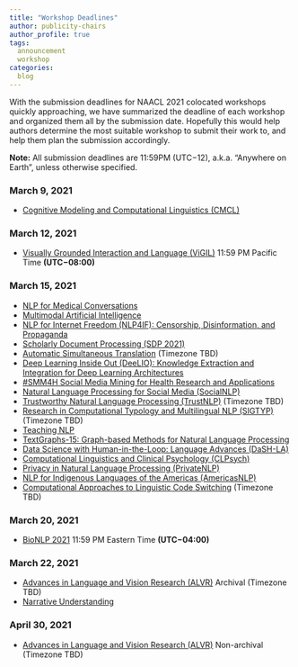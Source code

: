```yaml
---
title: "Workshop Deadlines"
author: publicity-chairs
author_profile: true
tags:
  announcement
  workshop
categories:
  blog
---
```

With the submission deadlines for NAACL 2021 colocated workshops quickly approaching, we have summarized the deadline of each workshop and organized them all by the submission date. Hopefully this would help authors determine the most suitable workshop to submit their work to, and help them plan the submission accordingly.

**Note:** All submission deadlines are 11:59PM (UTC−12), a.k.a. “Anywhere on Earth”, unless otherwise specified.

### March 9, 2021
* [Cognitive Modeling and Computational Linguistics (CMCL)](https://cmclorg.github.io/) 

### March 12, 2021
* [Visually Grounded Interaction and Language (ViGIL)](https://vigilworkshop.github.io/) 11:59 PM Pacific Time **(UTC−08:00)**

### March 15, 2021
* [NLP for Medical Conversations](https://sites.google.com/view/nlp4mc2021/)
* [Multimodal Artificial Intelligence](http://multicomp.cs.cmu.edu/naacl2021multimodalworkshop/)
* [NLP for Internet Freedom (NLP4IF): Censorship, Disinformation, and Propaganda](http://www.netcopia.net/nlp4if/) 
* [Scholarly Document Processing (SDP 2021)](https://sdproc.org/2021/) 
* [Automatic Simultaneous Translation](https://autosimtrans.github.io/) (Timezone TBD)
* [Deep Learning Inside Out (DeeLIO): Knowledge Extraction and Integration for Deep Learning Architectures](https://sites.google.com/view/deelio-ws/) 
* [#SMM4H Social Media Mining for Health Research and Applications](https://healthlanguageprocessing.org/smm4h-2021/) 
* [Natural Language Processing for Social Media (SocialNLP)](https://sites.google.com/site/socialnlp2021/)
* [Trustworthy Natural Language Processing (TrustNLP)](https://trustnlpworkshop.github.io/) (Timezone TBD)
* [Research in Computational Typology and Multilingual NLP (SIGTYP)](https://sigtyp.github.io/ws2021.html) (Timezone TBD)
* [Teaching NLP](https://sites.google.com/view/teaching-nlp-workshop/home?authuser=0) 
* [TextGraphs-15: Graph-based Methods for Natural Language Processing](https://sites.google.com/view/textgraphs2021)
* [Data Science with Human-in-the-Loop: Language Advances (DaSH-LA)](https://sites.google.com/view/dash-la2021)
* [Computational Linguistics and Clinical Psychology (CLPsych)](https://clpsych.org/) 
* [Privacy in Natural Language Processing (PrivateNLP)](https://sites.google.com/view/privatenlp) 
* [NLP for Indigenous Languages of the Americas (AmericasNLP)](http://turing.iimas.unam.mx/americasnlp/)
* [Computational Approaches to Linguistic Code Switching](https://code-switching.github.io/2021) (Timezone TBD)

### March 20, 2021
* [BioNLP 2021](https://aclweb.org/aclwiki/BioNLP_Workshop) 11:59 PM Eastern Time **(UTC−04:00)**

### March 22, 2021
* [Advances in Language and Vision Research (ALVR)](https://alvr-workshop.github.io/) Archival (Timezone TBD) 
* [Narrative Understanding](https://sites.google.com/view/wnu2021) 

### April 30, 2021
* [Advances in Language and Vision Research (ALVR)](https://alvr-workshop.github.io/) Non-archival (Timezone TBD)
